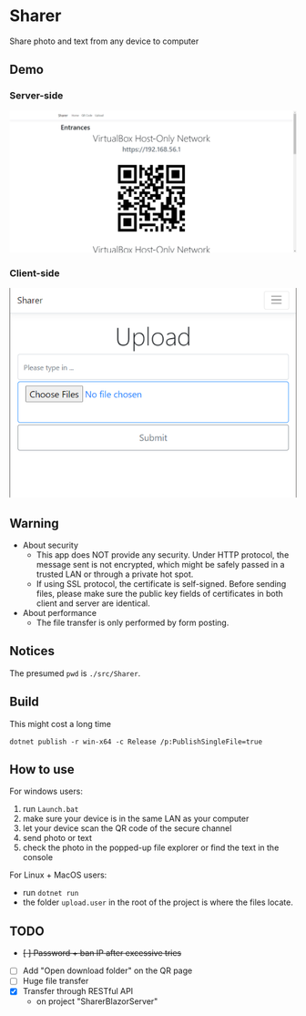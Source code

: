 # Sharer

Share photo and text from any device to computer

## Demo

### Server-side

![](img/demo.showQr.png)

### Client-side

![](img/demo.upload.png)

## Warning

- About security
    - This app does NOT provide any security. Under HTTP protocol, the message sent is not encrypted, which might be safely passed in a trusted LAN or through a private hot spot.
    - If using SSL protocol, the certificate is self-signed. Before sending files, please make sure the public key fields of certificates in both client and server are identical.
- About performance
    - The file transfer is only performed by form posting.

## Notices

The presumed `pwd` is `./src/Sharer`.

## Build

This might cost a long time

    dotnet publish -r win-x64 -c Release /p:PublishSingleFile=true

## How to use

For windows users:

1. run `Launch.bat`
1. make sure your device is in the same LAN as your computer
1. let your device scan the QR code of the secure channel
1. send photo or text
1. check the photo in the popped-up file explorer or find the text in the console

For Linux + MacOS users:

- run `dotnet run`
- the folder `upload.user` in the root of the project is where the files locate.

## TODO

- ~~[ ] Password + ban IP after excessive tries~~
- [ ] Add "Open download folder" on the QR page
- [ ] Huge file transfer
- [x] Transfer through RESTful API
    - on project "SharerBlazorServer"
